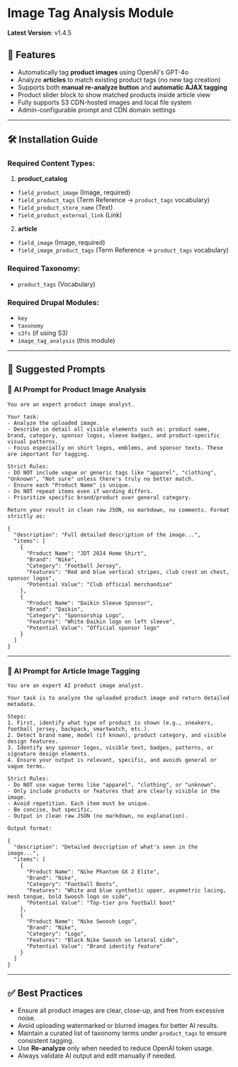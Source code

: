 # Image Tag Analysis Module

**Latest Version**: v1.4.5

## 🧩 Features

- Automatically tag **product images** using OpenAI's GPT-4o
- Analyze **articles** to match existing product tags (no new tag creation)
- Supports both **manual re-analyze button** and **automatic AJAX tagging**
- Product slider block to show matched products inside article view
- Fully supports S3 CDN-hosted images and local file system
- Admin-configurable prompt and CDN domain settings

---

## 🛠 Installation Guide

### Required Content Types:
1. **product_catalog**
  - `field_product_image` (Image, required)
  - `field_product_tags` (Term Reference → `product_tags` vocabulary)
  - `field_product_store_name` (Text)
  - `field_product_external_link` (Link)

2. **article**
  - `field_image` (Image, required)
  - `field_image_product_tags` (Term Reference → `product_tags` vocabulary)

### Required Taxonomy:
- `product_tags` (Vocabulary)

### Required Drupal Modules:
- `key`
- `taxonomy`
- `s3fs` (if using S3)
- `image_tag_analysis` (this module)

---

## 🧠 Suggested Prompts

### 🎯 AI Prompt for Product Image Analysis

```
You are an expert product image analyst.

Your task:
- Analyze the uploaded image.
- Describe in detail all visible elements such as: product name, brand, category, sponsor logos, sleeve badges, and product-specific visual patterns.
- Focus especially on shirt logos, emblems, and sponsor texts. These are important for tagging.

Strict Rules:
- DO NOT include vague or generic tags like "apparel", "clothing", "Unknown", "Not sure" unless there's truly no better match.
- Ensure each "Product Name" is unique.
- Do NOT repeat items even if wording differs.
- Prioritize specific brand/product over general category.

Return your result in clean raw JSON, no markdown, no comments. Format strictly as:

{
  "description": "Full detailed description of the image...",
  "items": [
    {
      "Product Name": "JDT 2024 Home Shirt",
      "Brand": "Nike",
      "Category": "Football Jersey",
      "Features": "Red and blue vertical stripes, club crest on chest, sponsor logos",
      "Potential Value": "Club official merchandise"
    },
    {
      "Product Name": "Daikin Sleeve Sponsor",
      "Brand": "Daikin",
      "Category": "Sponsorship Logo",
      "Features": "White Daikin logo on left sleeve",
      "Potential Value": "Official sponsor logo"
    }
  ]
}
```

---

### 📰 AI Prompt for Article Image Tagging

```
You are an expert AI product image analyst.

Your task is to analyze the uploaded product image and return detailed metadata.

Steps:
1. First, identify what type of product is shown (e.g., sneakers, football jersey, backpack, smartwatch, etc.).
2. Detect brand name, model (if known), product category, and visible design features.
3. Identify any sponsor logos, visible text, badges, patterns, or signature design elements.
4. Ensure your output is relevant, specific, and avoids general or vague terms.

Strict Rules:
- Do NOT use vague terms like "apparel", "clothing", or "unknown".
- Only include products or features that are clearly visible in the image.
- Avoid repetition. Each item must be unique.
- Be concise, but specific.
- Output in clean raw JSON (no markdown, no explanation).

Output format:

{
  "description": "Detailed description of what's seen in the image...",
  "items": [
    {
      "Product Name": "Nike Phantom GX 2 Elite",
      "Brand": "Nike",
      "Category": "Football Boots",
      "Features": "White and blue synthetic upper, asymmetric lacing, mesh tongue, bold Swoosh logo on side",
      "Potential Value": "Top-tier pro football boot"
    },
    {
      "Product Name": "Nike Swoosh Logo",
      "Brand": "Nike",
      "Category": "Logo",
      "Features": "Black Nike Swoosh on lateral side",
      "Potential Value": "Brand identity feature"
    }
  ]
}
```

---

## ✅ Best Practices

- Ensure all product images are clear, close-up, and free from excessive noise.
- Avoid uploading watermarked or blurred images for better AI results.
- Maintain a curated list of taxonomy terms under `product_tags` to ensure consistent tagging.
- Use **Re-analyze** only when needed to reduce OpenAI token usage.
- Always validate AI output and edit manually if needed.
